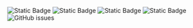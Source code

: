 ![Static Badge](https://img.shields.io/badge/blacklists-60-000000) ![Static Badge](https://img.shields.io/badge/blacklisted-2672964-cc0000) ![Static Badge](https://img.shields.io/badge/whitelisted-2245-00CC00) ![Static Badge](https://img.shields.io/badge/streaming_blacklist-28107-000000) ![GitHub issues](https://img.shields.io/github/issues/fabriziosalmi/blacklists)
